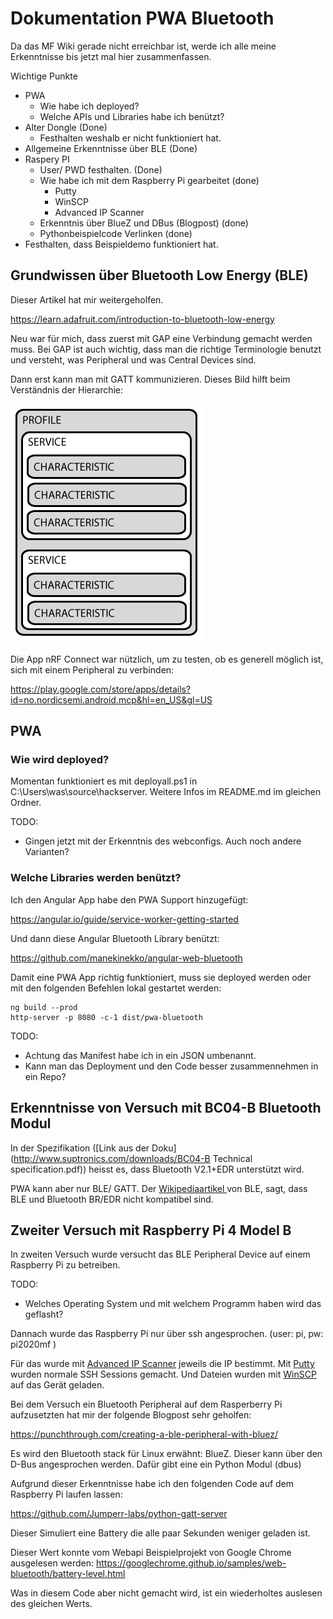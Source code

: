 # Dokumentation PWA Bluetooth

Da das MF Wiki gerade nicht erreichbar ist, werde ich alle meine Erkenntnisse bis jetzt mal hier zusammenfassen.



Wichtige Punkte

- PWA
  - Wie habe ich deployed?
  - Welche APIs und Libraries habe ich benützt?
- Alter Dongle (Done)
  - Festhalten weshalb er nicht funktioniert hat.
- Allgemeine Erkenntnisse über BLE (Done)
- Raspery PI
  - User/ PWD festhalten. (Done)
  - Wie habe ich mit dem Raspberry Pi gearbeitet (done)
    - Putty
    - WinSCP
    - Advanced IP Scanner
  - Erkenntnis über BlueZ und DBus (Blogpost) (done)
  - Pythonbeispielcode Verlinken (done)
- Festhalten, dass Beispieldemo funktioniert hat.

## Grundwissen über Bluetooth Low Energy (BLE)

Dieser Artikel hat mir weitergeholfen. 

https://learn.adafruit.com/introduction-to-bluetooth-low-energy

Neu war für mich, dass zuerst mit GAP eine Verbindung gemacht werden muss.
Bei GAP ist auch wichtig, dass man die richtige Terminologie benutzt und versteht, was Peripheral und was Central Devices sind.

Dann erst kann man mit GATT kommunizieren. Dieses Bild hilft beim Verständnis der Hierarchie:

![microcontrollers_GattStructure](microcontrollers_GattStructure.png)

Die App nRF Connect war nützlich, um zu testen, ob es generell möglich ist, sich mit einem Peripheral zu verbinden:

https://play.google.com/store/apps/details?id=no.nordicsemi.android.mcp&hl=en_US&gl=US

## PWA

### Wie wird deployed?

Momentan funktioniert es mit deployall.ps1 in C:\Users\was\source\hackserver.
Weitere Infos im README.md im gleichen Ordner. 

TODO:

- Gingen jetzt mit der Erkenntnis des webconfigs. Auch noch andere Varianten?

### Welche Libraries werden benützt?

Ich den Angular App habe den PWA Support hinzugefügt:

https://angular.io/guide/service-worker-getting-started

Und dann diese Angular Bluetooth Library benützt:

https://github.com/manekinekko/angular-web-bluetooth

Damit eine PWA App richtig funktioniert, muss sie deployed werden oder mit den folgenden Befehlen lokal gestartet werden:

```shell
ng build --prod
http-server -p 8080 -c-1 dist/pwa-bluetooth
```

TODO:

- Achtung das Manifest habe ich in ein JSON umbenannt.
- Kann man das Deployment und den Code besser zusammennehmen in ein Repo?

## Erkenntnisse von Versuch mit BC04-B Bluetooth Modul

In der Spezifikation ([Link aus der Doku](http://www.suptronics.com/downloads/BC04-B Technical specification.pdf)) heisst es, dass Bluetooth V2.1+EDR unterstützt wird.

PWA kann aber nur BLE/ GATT. Der [Wikipediaartikel ](https://en.wikipedia.org/wiki/Bluetooth_Low_Energy)von BLE, sagt, dass BLE und Bluetooth BR/EDR nicht kompatibel sind.

## Zweiter Versuch mit Raspberry Pi 4 Model B

In zweiten Versuch wurde versucht das BLE Peripheral Device auf einem Raspberry Pi zu betreiben.

TODO:

- Welches Operating System und mit welchem Programm haben wird das geflasht?

Dannach wurde das Raspberry Pi nur über ssh angesprochen. (user: pi, pw: pi2020mf )

Für das wurde mit [Advanced IP Scanner](https://www.advanced-ip-scanner.com/) jeweils die IP bestimmt.
Mit [Putty](https://www.chiark.greenend.org.uk/~sgtatham/putty/latest.html) wurden normale SSH Sessions gemacht.
Und Dateien wurden mit [WinSCP](https://winscp.net/eng/download.php) auf das Gerät geladen.

Bei dem Versuch ein Bluetooth Peripheral auf dem Rasperberry Pi aufzusetzten hat mir der folgende Blogpost sehr geholfen:

https://punchthrough.com/creating-a-ble-peripheral-with-bluez/

Es wird den Bluetooth stack für Linux erwähnt: BlueZ. Dieser kann über den D-Bus angesprochen werden. Dafür gibt eine ein Python Modul (dbus)

Aufgrund dieser Erkenntnisse habe ich den folgenden Code auf dem Raspberry Pi laufen lassen:

https://github.com/Jumperr-labs/python-gatt-server

Dieser Simuliert eine Battery die alle paar Sekunden weniger geladen ist.

Dieser Wert konnte vom Webapi Beispielprojekt von Google Chrome ausgelesen werden:
https://googlechrome.github.io/samples/web-bluetooth/battery-level.html

Was in diesem Code aber nicht gemacht wird, ist ein wiederholtes auslesen des gleichen Werts.